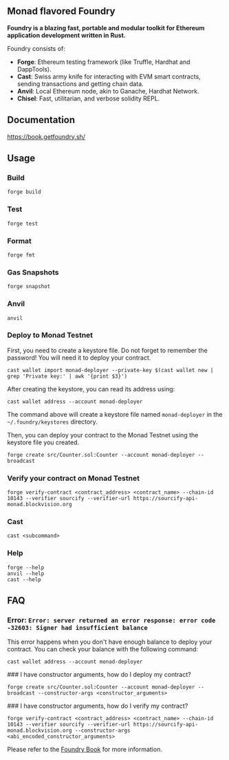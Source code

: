 ## Monad flavored Foundry

**Foundry is a blazing fast, portable and modular toolkit for Ethereum application development written in Rust.**

Foundry consists of:

-   **Forge**: Ethereum testing framework (like Truffle, Hardhat and DappTools).
-   **Cast**: Swiss army knife for interacting with EVM smart contracts, sending transactions and getting chain data.
-   **Anvil**: Local Ethereum node, akin to Ganache, Hardhat Network.
-   **Chisel**: Fast, utilitarian, and verbose solidity REPL.

## Documentation

https://book.getfoundry.sh/

## Usage

### Build

```shell
forge build
```

### Test

```shell
forge test
```

### Format

```shell
forge fmt
```

### Gas Snapshots

```shell
forge snapshot
```

### Anvil

```shell
anvil
```

### Deploy to Monad Testnet

First, you need to create a keystore file. Do not forget to remember the password! You will need it to deploy your contract.

```shell
cast wallet import monad-deployer --private-key $(cast wallet new | grep 'Private key:' | awk '{print $3}')
```

After creating the keystore, you can read its address using:

```shell
cast wallet address --account monad-deployer
```

The command above will create a keystore file named `monad-deployer` in the `~/.foundry/keystores` directory.

Then, you can deploy your contract to the Monad Testnet using the keystore file you created.

```shell
forge create src/Counter.sol:Counter --account monad-deployer --broadcast
```

### Verify your contract on Monad Testnet

```shell
forge verify-contract <contract_address> <contract_name> --chain-id 10143 --verifier sourcify --verifier-url https://sourcify-api-monad.blockvision.org 
```

### Cast

```shell
cast <subcommand>
```

### Help

```shell
forge --help
anvil --help
cast --help
```


## FAQ

### Error: `Error: server returned an error response: error code -32603: Signer had insufficient balance`

This error happens when you don't have enough balance to deploy your contract. You can check your balance with the following command:

```shell
cast wallet address --account monad-deployer
```

### I have constructor arguments, how do I deploy my contract?

```shell
forge create src/Counter.sol:Counter --account monad-deployer --broadcast --constructor-args <constructor_arguments>
```

### I have constructor arguments, how do I verify my contract?

```shell
forge verify-contract <contract_address> <contract_name> --chain-id 10143 --verifier sourcify --verifier-url https://sourcify-api-monad.blockvision.org --constructor-args <abi_encoded_constructor_arguments>
```

Please refer to the [Foundry Book](https://book.getfoundry.sh/) for more information.